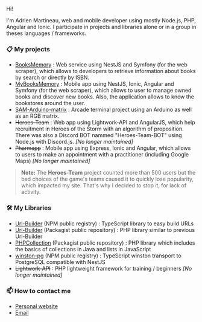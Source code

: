 Hi!

I'm Adrien Martineau, web and mobile developer using mostly Node.js, PHP, Angular and Ionic. I participate in projects and libraries alone or in a group in theses languages / frameworks.

### 📋 My projects

- [BooksMemory](https://github.com/InnovA2/booksmemory) : Web service using NestJS and Symfony (for the web scraper), which allows to developers to retrieve information about books by search or directly by ISBN.
- [MyBooksMemory](https://github.com/InnovA2/mybooksmemory) : Mobile app using NestJS, Ionic, Angular and Symfony (for the web scraper), which allows to user to manage owned books and discover new books. Also, the application allows to know the bookstores around the user.
- [SAM-Arduino-matrix](https://github.com/WaZeR-Adrien/SAM-Arduino-matrix) : Arcade terminal project using an Arduino as well as an RGB matrix.
- ~~Heroes-Team~~ : Web app using Lightwork-API and AngularJS, which help recruitment in Heroes of the Storm with an algorithm of proposition. There was also a Discord BOT nammed "Heroes-Team-BOT" using Node.js with Discord.js. *[No longer maintained]*
- ~~Pharmapp~~ : Mobile app using Express, Ionic and Angular, which allows to users to make an appointment with a practitioner (including Google Maps) *[No longer maintained]*

> **Note:** The **Heroes-Team** project counted more than 500 users but the bad choices of the game's teams caused it to quickly lose popularity, which impacted my site. That's why I decided to stop it, for lack of activity.

### 🛠 My Libraries

- [Url-Builder](https://github.com/InnovA2/url-builder) (NPM public registry) : TypeScript library to easy build URLs
- [Url-Builder](https://github.com/InnovA2/url-builder-php) (Packagist public repository) : PHP library similar to previous Url-Builder
- [PHPCollection](https://github.com/WaZeR-Adrien/PHPCollection) (Packagist public repository) : PHP library which includes the basics of collections in Java and lists in JavaScript
- [winston-pg](https://github.com/InnovA2/winston-pg-nest) (NPM public registry) : TypeScript winston transport to PostgreSQL compatible with NestJS
- ~~Lightwork-API~~ : PHP lightweight framework for training / beginners *[No longer maintained]*

### 📫 How to contact me
- [Personal website](https://adrien-martineau.fr)
- [Email](mailto:contact@adrien-martineau.fr)
